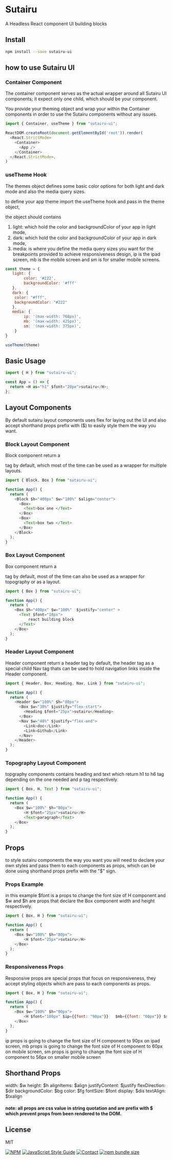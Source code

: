 # Sutairu
A Headless React component UI building blocks

## Install

```bash
npm install --save sutairu-ui

```

## how to use Sutairu UI 

### Container Component
The container component serves as the actual wrapper around all Sutairu UI components; it expect only one child, which should be your <App /> component.

You provide your theming object and wrap your <App /> within the Container components in order to use the Sutairu components without any issues.


```js
import { Container, useTheme } from "sutairu-ui";

ReactDOM.createRoot(document.getElementById('root')).render(
  <React.StrictMode>
    <Container>
      <App />
    </Container>
  </React.StrictMode>,
)

```

### useTheme Hook 
The themes object defines some basic color options for both light and dark mode and also the media query sizes.

to define your app theme import the useTheme hook and pass in the theme object, 

the object should contains 
1. light: which hold the color and backgroundColor of your app in light mode,
2. dark:  which hold the color and backgroundColor of your app in dark mode,
3. media: is where you define the media query sizes you want for the breakpoints provided to achieve responsiveness design, ip is the ipad screen, mb is the mobile screen and sm is for smaller mobile screens.

```js
const theme = {
   light: {
        color: '#222',
        backgroundColor: '#fff'
   },
   dark: {
    color: "#fff",
    backgroundColor: "#222"
   },
   media: {
        ip: '(max-width: 768px)',
        mb: '(max-width: 425px)',
        sm: '(max-width: 375px)',
    }
}

useTheme(theme)
```

## Basic Usage

```js
import { H } from "sutairu-ui";

const App = () => {
  return <H as="h1" $font="20px">sutairu</H>;
};

```


## Layout Components

By default sutairu layout components uses flex for laying out the UI and also accept shorthand props prefix with ($) to easily style them the way you want. 

### Block Layout Component
Block component return a <section> tag by default, which most of the time can be used as a wrapper for multiple layouts.

```javascript
import { Block, Box } from "sutairu-ui";

function App() {
  return (
    <Block $h="400px" $w="100%" $align="center">
      <Box>
        <Text>box one </Text>
      </Box>
      <Box>
        <Text>box two </Text>
      </Box>
    </Block>
  );
}

```

### Box Layout Component
Box component return a <div> tag by default, most of the time can also be used as a wrapper for topography or as a layout.

```javascript
import { Box } from "sutairu-ui";

function App() {
  return (
    <Box $h="400px" $w="100%"  $justify="center" >
      <Text $font="18px">
          react building block
      </Text>
    </Box>
  );
}
```

### Header Layout Component
Header component return a header tag by default, the header tag as a special child Nav tag thats can be used to hold navigation links inside the Header component.

```javascript
import { Header, Box, Heading, Nav, Link } from "sutairu-ui";

function App() {
  return (
    <Header $w="100%" $h="80px">
      <Box $w="30%" $justify="flex-start">
        <Heading $font="25px">sutairu</Heading>
      </Box>
      <Nav $w="40%" $justify="flex-end">
        <Link>doc</Link>
        <Link>Github</Link>
      </Nav>
    </Header>
  );
}
```


### Topography Layout Component
topgraphy components contains heading and text which return h1 to h6 tag depending on the one needed and p tag respectively.

```javascript
import { Box, H, Text } from "sutairu-ui";

function App() {
  return (
    <Box $w="100%" $h="80px">
        <H $font="25px">sutairu</H>
        <Text>paragraph</Text>
    </Box>
  );
}
```

## Props 
to style sutairu components the way you want you will need to declare your own styles and pass them to each components as props, which can be done using shorthand props prefix with the "$" sign. 

### Props Example
in this example $font is a props to change the font size of H component and $w and $h are props that declare the Box component width and height respectively.

```javascript
import { Box, H } from "sutairu-ui";

function App() {
  return (
    <Box $w="100%" $h="80px">
        <H $font="25px">sutairu</H>
    </Box>
  );
}
```



### Responsiveness Props
Responsive props are special props that focus on responsiveness, they accept styling objects which are pass to each components as props.

```javascript
import { Box, H } from "sutairu-ui";

function App() {
  return (
    <Box $w="100%" $h="80px">
        <H $font="100px" $ip={{font: "90px"}}   $mb={{font: "60px"}} $sm={{font: "56px"}}>sutairu</H>
    </Box>
  );
}

```
ip props is going to change the font size of H component to 90px on ipad screen,
mb props is going to change the font size of  H component to 60px on mobile screen,
sm props is going to change the font size of H component to 56px on smaller mobile screen


## Shorthand Props
width: $w
height: $h 
alignItems: $align
justifyContent: $justify
flexDirection: $dir
backgroundColor: $bg
color: $fg 
fontSize: $font
display: $dis
textAlign: $txalign

#### note: all props are css value in string quotation and are prefix with $ which prevent props from been rendered to the DOM.


## License
MIT


[![NPM](https://img.shields.io/npm/v/sutairu-ui.svg)](https://www.npmjs.com/package/sutairu-ui)
[![JavaScript Style Guide](https://img.shields.io/badge/code_style-standard-brightgreen.svg)](https://standardjs.com)
[![Contact](https://img.shields.io/badge/contact-@zediculz-blue.svg?style=flat&logo=twitter)](https://twitter.com/zediculz)
[![npm bundle size](https://img.shields.io/bundlephobia/minzip/sutairu-ui?label=bundle%20size&logo=webpack)](https://bundlephobia.com/result?p=sutairu-ui)
